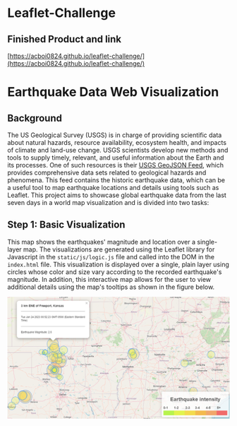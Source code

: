 # Leaflet-Challenge
## Finished Product and link
[https://acboi0824.github.io/leaflet-challenge/](https://acboi0824.github.io/leaflet-challenge/)

# Earthquake Data Web Visualization
## Background
The US Geological Survey (USGS) is in charge of providing scientific data about natural hazards, resource availability, ecosystem health, and impacts of climate and land-use change. USGS scientists develop new methods and tools to supply timely, relevant, and useful information about the Earth and its processes. One of such resources is their [USGS GeoJSON Feed](https://earthquake.usgs.gov/earthquakes/feed/v1.0/geojson.php), which provides comprehensive data sets related to geological hazards and phenomena. This feed contains the historic earthquake data, which can be a useful tool to map earthquake locations and details using tools such as Leaflet. This project aims to showcase global earthquake data from the last seven days in a world map visualization and is divided into two tasks:<br>
## Step 1: Basic Visualization
This map shows the earthquakes' magnitude and location over a single-layer map. The visualizations are generated using the Leaflet library for Javascript in the `static/js/logic.js` file and called into the DOM in the `index.html` file. This visualization is displayed over a single, plain layer using circles whose color and size vary according to the recorded earthquake's magnitude. In addition, this interactive map allows for the user to view additional details using the map's tooltips as shown in the figure below.

![map](https://github.com/acboi0824/leaflet-challenge/blob/main/Images/basicMap.PNG)
